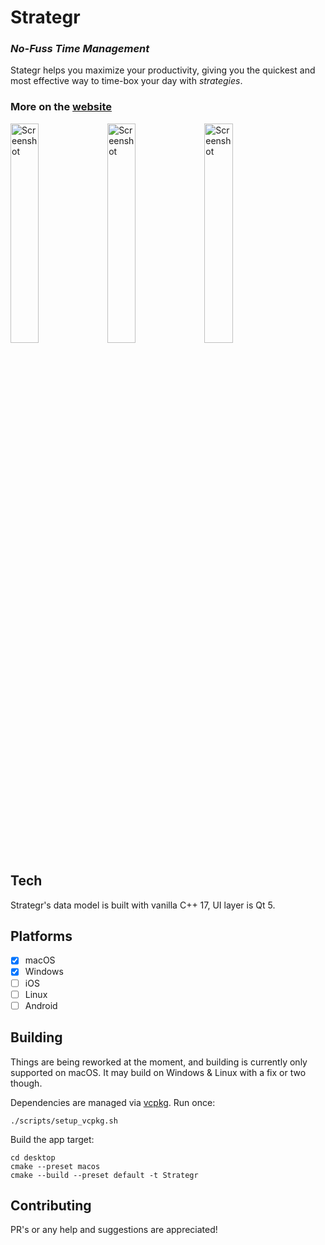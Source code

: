 # Strategr
### *No-Fuss Time Management*

Stategr helps you maximize your productivity, giving you the quickest and most effective way to time-box your day with *strategies*.

### More on the [website](https://khrykin.github.io/strategr/)

<img src="https://khrykin.github.io/StrategrDesktop/assets/resources/mac_main_original.png" alt="Screenshot" width="30%">  <img src="https://khrykin.github.io/StrategrDesktop/assets/resources/mac_black_main.png" alt="Screenshot" width="30%"> <img src="https://khrykin.github.io/StrategrDesktop/assets/resources/win_main.png" alt="Screenshot" width="30%">

## Tech

Strategr's data model is built with vanilla C++ 17, UI layer is Qt 5.

## Platforms

- [x] macOS
- [x] Windows
- [ ] iOS
- [ ] Linux
- [ ] Android

## Building

Things are being reworked at the moment, and building is currently only supported on macOS. It may
build on Windows & Linux with a fix or two though.

Dependencies are managed via [vcpkg](https://vcpkg.io/en/). Run once:

```shell
./scripts/setup_vcpkg.sh
```

Build the app target:
```
cd desktop
cmake --preset macos
cmake --build --preset default -t Strategr
```

## Contributing

PR's or any help and suggestions are appreciated!

